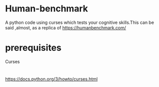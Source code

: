 # Human-benchmark
A python code using curses which tests your cognitive skills.This can be said ,almost, as a replica of https://humanbenchmark.com/ 
# prerequisites
Curses 
# 
  https://docs.python.org/3/howto/curses.html
